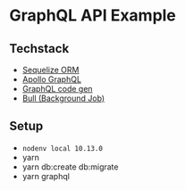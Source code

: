# GraphQL API Example

## Techstack

* [Sequelize ORM](https://sequelize.org/v5/)
* [Apollo GraphQL](https://www.apollographql.com/)
* [GraphQL code gen](https://graphql-code-generator.com/)
* [Bull (Background Job)](https://github.com/OptimalBits/bull)

## Setup

* `nodenv local 10.13.0`
* yarn
* yarn db:create db:migrate
* yarn graphql
